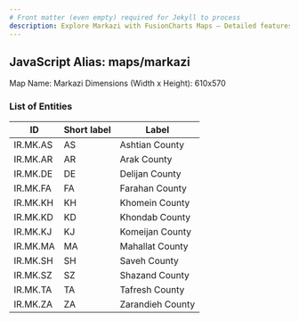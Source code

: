 ```yaml
---
# Front matter (even empty) required for Jekyll to process
description: Explore Markazi with FusionCharts Maps – Detailed features for seamless integration. Try now & enhance your data visualization today! 
---
```


## JavaScript Alias: maps/markazi

Map Name: Markazi
Dimensions (Width x Height): 610x570





### List of Entities

ID | Short label | Label
---|---|---|
IR.MK.AS|AS|Ashtian County
IR.MK.AR|AR|Arak County
IR.MK.DE|DE|Delijan County
IR.MK.FA|FA|Farahan County
IR.MK.KH|KH|Khomein County
IR.MK.KD|KD|Khondab County
IR.MK.KJ|KJ|Komeijan County
IR.MK.MA|MA|Mahallat County
IR.MK.SH|SH|Saveh County
IR.MK.SZ|SZ|Shazand County
IR.MK.TA|TA|Tafresh County
IR.MK.ZA|ZA|Zarandieh County